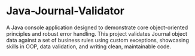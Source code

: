 # Java-Journal-Validator
A Java console application designed to demonstrate core object-oriented principles and robust error handling. This project validates Journal object data against a set of business rules using custom exceptions, showcasing skills in OOP, data validation, and writing clean, maintainable code.

